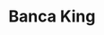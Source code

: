 ---
title: "Banca King"
url: /santiago-de-los-caballeros/banca-king-avenida-hermanas-mirabal/
shop: Lotterie
---
